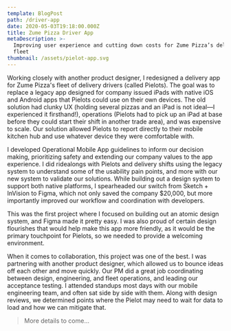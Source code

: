 ```yaml
---
template: BlogPost
path: /driver-app
date: 2020-05-03T19:18:00.000Z
title: Zume Pizza Driver App
metaDescription: >-
  Improving user experience and cutting down costs for Zume Pizza’s delivery
  fleet
thumbnail: /assets/pielot-app.svg
---
```

Working closely with another product designer, I redesigned a delivery app for Zume Pizza's fleet of delivery drivers (called Pielots). The goal was to replace a legacy app designed for company issued iPads with native iOS and Android apps that Pielots could use on their own devices. The old solution had clunky UX (holding several pizzas and an iPad is not ideal—I experienced it firsthand!), operations (Pielots had to pick up an iPad at base before they could start their shift in another trade area), and was expensive to scale. Our solution allowed Pielots to report directly to their mobile kitchen hub and use whatever device they were comfortable with. 

I developed Operational Mobile App guidelines to inform our decision making, prioritizing safety and extending our company values to the app experience. I did ridealongs with Pielots and delivery shifts using the legacy system to understand some of the usability pain points, and more with our new system to validate our solutions. While building out a design system to support both native platforms, I spearheaded our switch from Sketch + InVision to Figma, which not only saved the company $20,000, but more importantly improved our workflow and coordination with developers.

This was the first project where I focused on building out an atomic design system, and Figma made it pretty easy. I was also proud of certain design flourishes that would help make this app more friendly, as it would be the primary touchpoint for Pielots, so we needed to provide a welcoming environment.

When it comes to collaboration, this project was one of the best. I was partnering with another product designer, which allowed us to bounce ideas off each other and move quickly. Our PM did a great job coordinating between design, engineering, and fleet operations, and leading our acceptance testing. I attended standups most days with our mobile engineering team, and often sat side by side with them. Along with design reviews, we determined points where the Pielot may need to wait for data to load and how we can mitigate that.

> More details to come...